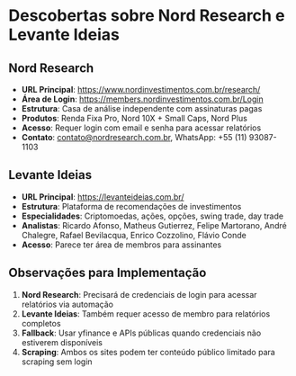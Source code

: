# Descobertas sobre Nord Research e Levante Ideias

## Nord Research
- **URL Principal**: https://www.nordinvestimentos.com.br/research/
- **Área de Login**: https://members.nordinvestimentos.com.br/Login
- **Estrutura**: Casa de análise independente com assinaturas pagas
- **Produtos**: Renda Fixa Pro, Nord 10X + Small Caps, Nord Plus
- **Acesso**: Requer login com email e senha para acessar relatórios
- **Contato**: contato@nordresearch.com.br, WhatsApp: +55 (11) 93087-1103

## Levante Ideias
- **URL Principal**: https://levanteideias.com.br/
- **Estrutura**: Plataforma de recomendações de investimentos
- **Especialidades**: Criptomoedas, ações, opções, swing trade, day trade
- **Analistas**: Ricardo Afonso, Matheus Gutierrez, Felipe Martorano, André Chalegre, Rafael Bevilacqua, Enrico Cozzolino, Flávio Conde
- **Acesso**: Parece ter área de membros para assinantes

## Observações para Implementação
1. **Nord Research**: Precisará de credenciais de login para acessar relatórios via automação
2. **Levante Ideias**: Também requer acesso de membro para relatórios completos
3. **Fallback**: Usar yfinance e APIs públicas quando credenciais não estiverem disponíveis
4. **Scraping**: Ambos os sites podem ter conteúdo público limitado para scraping sem login

